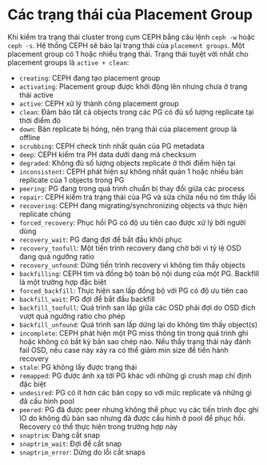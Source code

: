 # Các trạng thái của Placement Group

Khi kiểm tra trạng thái cluster trong cụm CEPH bằng câu lệnh ```ceph -w``` hoặc ```ceph -s```. Hệ thống CEPH sẽ báo lại trạng thái của ```placement groups```. Một placement group có 1 hoặc nhiều trạng thái. Trạng thái tuyệt vời nhất cho placement groups là ```active + clean```:
- ```creating```: CEPH đang tạo placement group
- ```activating```: Placement group được khởi động lên nhưng chưa ở trạng thái active
- ```active```: CEPH xử lý thành công placement group
- ```clean```: Đảm bảo tất cả objects trong các PG có đủ số lượng replicate tại thời điểm đó
- ```down```: Bản replicate bị hỏng, nên trạng thái của placement group là offline
- ```scrubbing```: CEPH check tính nhất quán của PG metadata
- ```deep```: CEPH kiểm tra PH data dưới dạng mã checksum
- ```degraded```: Không đủ số lượng objects replicate ở thời điểm hiện tại
- ```inconsistent```: CEPH phát hiện sự không nhất quán 1 hoặc nhiều bản replicate của 1 objects trong PG
- ```peering```: PG đang trong quá trình chuẩn bị thay đổi giữa các process
- ```repair```: CEPH kiểm tra trạng thái của PG và sửa chữa nếu nó tìm thấy lỗi
- ```recovering```: CEPH đang migrating/synchronizing objects và thực hiện replicate chúng
- ```forced_recovery```: Phục hồi PG có độ ưu tiên cao được xử lý bởi người dùng
- ```recovery_wait```: PG đang đợi để bắt đầu khôi phục
- ```recovery_toofull```: Một tiến trình recovery đang chờ bởi vì tỷ lệ OSD đang quá ngưỡng ratio
- ```recovery_unfound```: Dừng tiến trình recovery vì không tìm thấy objects
- ```backfilling```: CEPH tìm và đồng bộ toàn bộ nội dung của một PG. Backfill là một trường hợp đặc biệt
- ```forced_backfill```: Thực hiện san lấp đồng bộ với PG có độ ưu tiên cao
- ```backfill_wait```: PG đợi để bắt đầu backfill
- ```backfill_toofull```: Quá trình san lấp giữa các OSD phải đợi do OSD đích vượt quá ngưỡng ratio cho phép
- ```backfill_unfound```: Quá trình san lấp dừng lại do không tìm thấy object(s)
- ```incomplete```: CEPH phát hiện một PG miss thông tin trong quá trình ghi hoặc không có bất kỳ bản sao chép nào. Nếu thấy trạng thái này đánh fail OSD, nếu case này xảy ra có thể giảm min size để tiến hành recovery
- ```stale```: PG không lấy được trạng thái
- ```remapped```: PG được ánh xạ tới PG khác với những gì crush map chỉ định đặc biệt
- ```undesired```: PG có ít hơn các bản copy so với mức replicate và những gì đã cấu hình pool
- ```peered```: PG đã được peer nhưng không thể phục vụ các tiến trình đọc ghi IO do không đủ bản sao nhưng đã được cấu hình ở pool để phục hồi. Recovery có thể thực hiện trong trường hợp này
- ```snaptrim```: Đang cắt snap
- ```snaptrim_wait```: Đợi để cắt snap
- ```snaptrim_error```: Dừng do lỗi cắt snaps